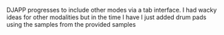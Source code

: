 DJAPP progresses to include other modes via a tab interface. I had wacky ideas for other modalities but in the time I have I just added drum pads using the samples from the provided samples